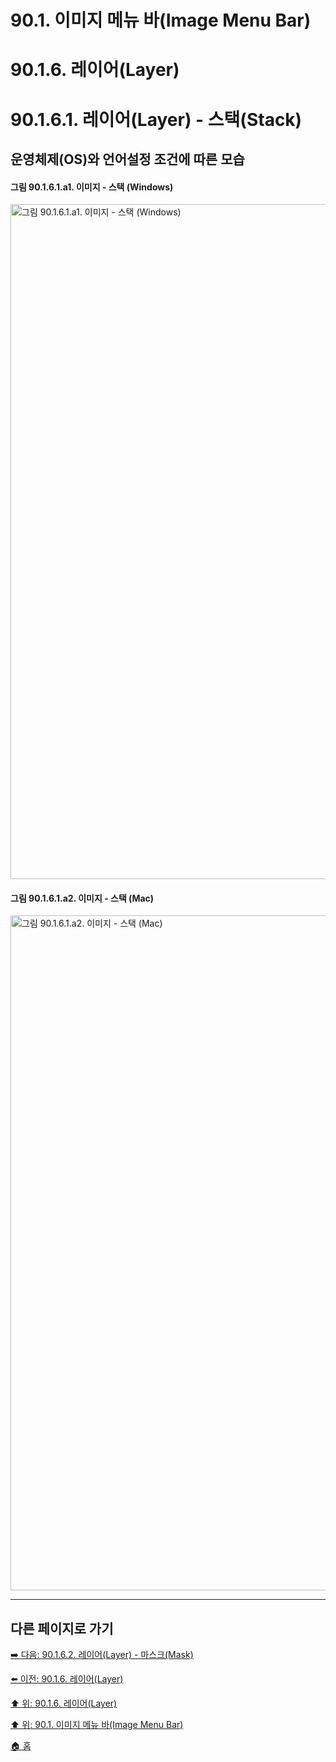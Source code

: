 # 90.1. 이미지 메뉴 바(Image Menu Bar)
# 90.1.6. 레이어(Layer)
# 90.1.6.1. 레이어(Layer) - 스택(Stack)
## 운영체제(OS)와 언어설정 조건에 따른 모습
#### 그림 90.1.6.1.a1. 이미지 - 스택 (Windows)
<img width="1080" alt="그림 90.1.6.1.a1. 이미지 - 스택 (Windows)" environment="MacOS:Sonoma 14.2.1 GIMP 2.10.36" src="https://github.com/wonder13662/gimp/assets/15767104/735b5410-40da-4902-96df-abe1e11fcf01">

#### 그림 90.1.6.1.a2. 이미지 - 스택 (Mac)
<img width="1080" alt="그림 90.1.6.1.a2. 이미지 - 스택 (Mac)" environment="MacOS:Sonoma 14.2.1 GIMP 2.10.36" src="https://github.com/wonder13662/gimp/assets/15767104/fc7d8d81-069b-4492-9d54-66269e3e830f">

***

## 다른 페이지로 가기

[➡️ 다음: 90.1.6.2. 레이어(Layer) - 마스크(Mask)](./90-01-06-layerx-02-mask.md)

[⬅️ 이전: 90.1.6. 레이어(Layer)](./90-01-06-layer.md)

[⬆️ 위: 90.1.6. 레이어(Layer)](./90-01-06-layer.md)

[⬆️ 위: 90.1. 이미지 메뉴 바(Image Menu Bar)](./90-01-00-image-menu-bar.md)

[🏠 홈](./00-home.md)
